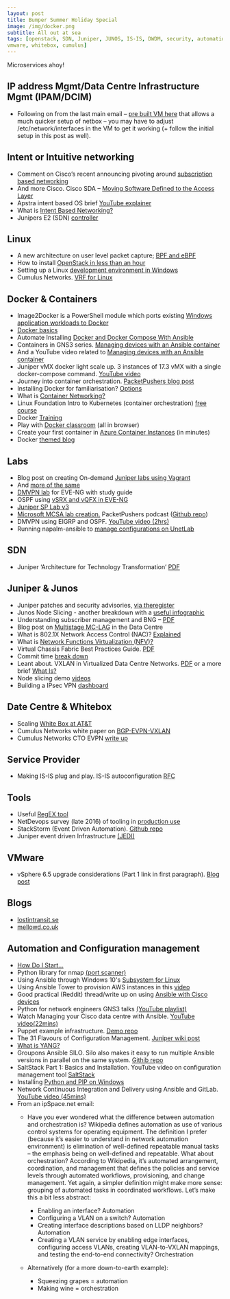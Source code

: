 ```yaml
---
layout: post
title: Bumper Summer Holiday Special
image: /img/docker.png
subtitle: All out at sea
tags: [openstack, SDN, Juniper, JUNOS, IS-IS, DWDM, security, automation, orchestration, intent, linux, docker, containers, labs, eve-ng, 
vmware, whitebox, cumulus]
---
```


Microservices ahoy!

## IP address Mgmt/Data Centre Infrastructure Mgmt (IPAM/DCIM)
* Following on from the last main email – [pre built VM here](http://www.stubarea51.net/2016/11/29/netbox-ipamdcim-what-all-network-engineers-beg-for/) that allows a much quicker setup of netbox – you may have to adjust /etc/network/interfaces in the VM to get it working (+ follow the initial setup in this post as well).

## Intent or Intuitive networking
* Comment on Cisco’s recent announcing pivoting around [subscription based networking](https://networkingnerd.net/2017/06/22/subscription-defined-networking/)
* And more Cisco. Cisco SDA – [Moving Software Defined to the Access Layer](http://datanetworkingtalk.com/cisco-sda-moving-software-defined-to-the-access-layer/)
* Apstra intent based OS brief [YouTube explainer](http://go.apstra.com/video-intent-based-networking-system-explainer)
* What is [Intent Based Networking?](https://virtualizationreview.com/articles/2017/06/27/intent-based-networking.aspx?m=1)
* Junipers E2 (SDN) [controller](https://forums.juniper.net/t5/SDN-and-NFV-Era/Introduction-to-the-E2-Controller/ba-p/309721)

## Linux
* A new architecture on user level packet capture; [BPF and eBPF](https://jvns.ca/blog/2017/06/28/notes-on-bpf---ebpf/)
* How to install [OpenStack in less than an hour](https://www.linux.com/blog/learn/chapter/OpenStack/2017/7/how-install-openstack-less-hour)
* Setting up a Linux [development environment in Windows](https://nickjanetakis.com/blog/create-an-awesome-linux-development-environment-in-windows-with-vmware)
* Cumulus Networks. [VRF for Linux](https://cumulusnetworks.com/blog/vrf-for-linux/)

## Docker & Containers
* Image2Docker  is a PowerShell module which ports existing [Windows application workloads to Docker](https://github.com/docker/communitytools-image2docker-win)
* [Docker basics](https://thenewstack.io/docker-basics-part-zero-care-containers-microservices-anyway/)
* Automate Installing [Docker and Docker Compose With Ansible](https://nickjanetakis.com/blog/automate-installing-docker-and-docker-compose-with-ansible)
* Containers in GNS3 series. [Managing devices with an Ansible container](https://gns3.com/news/article/containers-in-gns3-series-managi)
* And a YouTube video related to [Managing devices with an Ansible container](https://www.youtube.com/watch?v=ToVRZIWLx5U&feature=youtu.be)
* Juniper vMX docker light scale up. 3 instances of 17.3 vMX with a single docker-compose command. [YouTube video](https://www.youtube.com/watch?v=p76TzDSvp7M&feature=youtu.be)
* Journey into container orchestration. [PacketPushers blog post](http://packetpushers.net/journey-container-orchestration-1-introduction/)
* Installing Docker for familiarisation? [Options](https://nickjanetakis.com/blog/should-you-use-the-docker-toolbox-or-docker-for-mac-windows)
* What is [Container Networking?](https://cumulusnetworks.com/blog/what-is-container-networking/)
* Linux Foundation Intro to Kubernetes (container orchestration) [free course](https://www.edx.org/course/introduction-kubernetes-linuxfoundationx-lfs158x)
* Docker [Training](http://training.play-with-docker.com/?)
* Play with [Docker classroom](http://training.play-with-docker.com/alacart/) (all in browser)
* Create your first container in [Azure Container Instances](https://docs.microsoft.com/en-us/azure/container-instances/container-instances-quickstart) (in minutes)
* Docker [themed blog](https://blog.alexellis.io/tag/docker/)

## Labs
* Blog post on creating On-demand [Juniper labs using Vagrant](http://www.fredrikholmberg.com/2016/04/on-demand-juniper-labs-using-vagrant/)
* And [more of the same](https://keepingitclassless.net/2015/03/go-go-gadget-networking-lab/)
* [DMVPN lab](http://ablongobr.blogspot.co.uk/2017/06/dmvpn-implementation-eve-lab-v3-link.html?m=1) for EVE-NG with study guide
* OSPF using [vSRX and vQFX in EVE-NG](https://jncie.eu/ospf-between-a-srx-cluster-and-a-standalone-srx-on-eve/)
* [Juniper SP Lab v3](http://sk1f3r.ru/jlab)
* [Microsoft MCSA lab creation.](http://packetpushers.net/podcast/podcasts/datanauts-092-microsoft-mcsa-lab-creation-chef/) PacketPushers podcast ([Github repo](https://github.com/SDBrett/mcsa_lab)) 
* DMVPN using EIGRP and OSPF. [YouTube video (2hrs)](https://www.youtube.com/watch?v=_PIVvj_oRz8&feature=youtu.be)
* Running napalm-ansible to [manage configurations on UnetLab](https://www.forwardingflows.net/managing_unetlab_napalm_ansible/)

## SDN
* Juniper ‘Architecture for Technology Transformation’ [PDF](http://www.juniper.net/assets/kr/kr/local/pdf/whitepapers/2000633-en.pdf)

## Juniper & Junos
* Juniper patches and security advisories, [via theregister](https://www.theregister.co.uk/2017/07/13/juniper_bugfest/)
* Junos Node Slicing - another breakdown with a [useful infographic](http://www.itbusinessedge.com/blogs/it-unmasked/juniper-networks-applies-node-slicing-to-create-virtual-networks.html?)
* Understanding subscriber management and BNG – [PDF](http://www.juniper.net/documentation/en_US/design-and-architecture/service-provider-edge/information-products/topic-collections/understanding-subscriber-mgmt.pdf)
* Blog post on [Multistage MC-LAG](https://packet-expert.org/2017/04/11/multistage-mc-lag-in-data-center/) in the Data Centre
* What is 802.1X Network Access Control (NAC)? [Explained](http://www.juniper.net/us/en/products-services/what-is/802-1x-nac/) 
* What is [Network Functions Virtualization (NFV)?](http://www.juniper.net/us/en/products-services/what-is/network-functions-virtualization/) 
* Virtual Chassis Fabric Best Practices Guide. [PDF](https://files.acrobat.com/a/preview/9d35932b-ad31-442b-b953-9e5a1183aae3)
* Commit time [break down](https://forums.juniper.net/t5/Network-OS/commit-comment-quot-Why-is-this-taking-so-long-quot/ta-p/307911)
* Leant about. VXLAN in Virtualized Data Centre Networks. [PDF](https://files.acrobat.com/a/preview/ff92f725-a90d-4163-92a1-7b8d1a75a8fc) or a more brief [What Is?](http://www.juniper.net/us/en/products-services/what-is/vxlan/)
* Node slicing demo [videos](http://forums.juniper.net/t5/Network-OS/Junos-Node-Slicing-Demo-Videos/ta-p/310578)
* Building a IPsec VPN [dashboard](https://0x2142.com/?p=375)

## Date Centre & Whitebox
* Scaling [White Box at AT&T](http://about.att.com/innovationblog/scaling_white_box)
* Cumulus Networks white paper on [BGP-EVPN-VXLAN](https://cumulusnetworks.com/learn/web-scale-networking-resources/white-papers/bgp-evpn-vxlan/)
* Cumulus Networks CTO EVPN [write up](https://cumulusnetworks.com/blog/evpn-cumulus-linux-makes-cto-yell-booyah/)

## Service Provider
* Making IS-IS plug and play. IS-IS autoconfiguration [RFC](https://tools.ietf.org/html/rfc8196)

## Tools
* Useful [RegEX tool](http://www.regexpal.com/)
* NetDevops survey (late 2016) of tooling in [production use](https://interestingtraffic.nl/2017/03/27/insights-from-the-netdevops-fall-2016-survey/)
* StackStorm (Event Driven Automation). [Github repo](https://github.com/StackStorm/st2)
* Juniper event driven Infrastructure [(JEDI)](https://saltstack.com/webinar-saltstack-juniper-event-driven-infrastructure-for-software-defined-networks/)

## VMware
* vSphere 6.5 upgrade considerations (Part 1 link in first paragraph). [Blog post](https://blogs.vmware.com/vsphere/2017/07/vsphere-6-5-upgrade-considerations-part-2.html)

## Blogs
* [lostintransit.se](http://lostintransit.se/)
* [mellowd.co.uk](https://mellowd.co.uk/ccie/)

## Automation and Configuration management
* [How Do I Start...](http://blog.ipspace.net/2017/06/how-do-i-start-automating-network.html?m=1)
* Python library for nmap [(port scanner)](http://xael.org/pages/python-nmap-en.html)
* Using Ansible through Windows 10's [Subsystem for Linux](https://www.jeffgeerling.com/blog/2017/using-ansible-through-windows-10s-subsystem-linux)
* Using Ansible Tower to provision AWS instances in this [video](https://www.ansible.com/zero-to-100?)
* Good practical (Reddit) thread/write up on using [Ansible with Cisco devices](https://www.reddit.com/r/networking/comments/6ljtpo/bossing_cisco_around_with_ansible/)
* Python for network engineers GNS3 talks [(YouTube playlist)](https://www.youtube.com/playlist?list=PLhfrWIlLOoKPn7T9FtvbOWX8GxgsFFNwn)
* Watch Managing your Cisco data centre with Ansible. [YouTube video(22mins)](https://www.youtube.com/watch?v=oy1DQXFSCEw&feature=youtu.be)
* Puppet example infrastructure. [Demo repo](https://github.com/bitfield/control-repo)
* The 31 Flavours of Configuration Management. [Juniper wiki post](http://forums.juniper.net/t5/Automation/The-31-Flavors-of-Configuration-Management/ta-p/310141)
* [What is YANG?](https://stebe.info/2017/07/yang/)
* Groupons Ansible SILO. Silo also makes it easy to run multiple Ansible versions in parallel on the same system. [Githib repo](https://github.com/groupon/ansible-silo)
* SaltStack Part 1: Basics and Installation. YouTube video on configuration management tool [SaltStack](https://www.youtube.com/watch?v=JK7z6xnj1k0&feature=youtu.be)
* Installing [Python and PIP on Windows](https://dbader.org/blog/installing-python-and-pip-on-windows-10)
* Network Continuous Integration and Delivery using Ansible and GitLab. [YouTube video (45mins)](https://www.youtube.com/watch?v=oL9HX0-vIGA&feature=youtu.be)
* From an ipSpace.net email:
  * Have you ever wondered what the difference between automation and orchestration is?
Wikipedia defines automation as use of various control systems for operating equipment. The definition I prefer (because it’s easier to understand in network automation environment) is elimination of well-defined repeatable manual tasks – the emphasis being on well-defined and repeatable.
What about orchestration? According to Wikipedia, it’s automated arrangement, coordination, and management that defines the policies and service levels through automated workflows, provisioning, and change management. Yet again, a simpler definition might make more sense: grouping of automated tasks in coordinated workflows.
Let’s make this a bit less abstract:
    * Enabling an interface? Automation
    * Configuring a VLAN on a switch? Automation
    * Creating interface descriptions based on LLDP neighbors? Automation
    * Creating a VLAN service by enabling edge interfaces, configuring access VLANs, creating VLAN-to-VXLAN mappings, and testing the end-to-end connectivity? Orchestration

  * Alternatively (for a more down-to-earth example):
    * Squeezing grapes = automation
    * Making wine = orchestration
